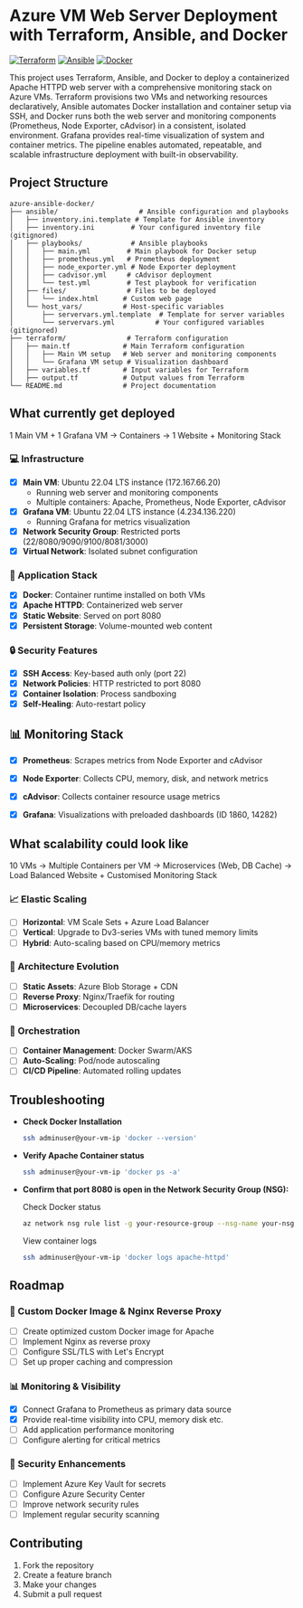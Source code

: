 # Azure VM Web Server Deployment with Terraform, Ansible, and Docker

[![Terraform](https://img.shields.io/badge/Terraform-%23623CE4.svg?logo=terraform&logoColor=white)](https://www.terraform.io)
[![Ansible](https://img.shields.io/badge/Ansible-%231A1918.svg?logo=ansible&logoColor=white)](https://www.ansible.com)
[![Docker](https://img.shields.io/badge/Docker-%232496ED.svg?logo=docker&logoColor=white)](https://www.docker.com)

This project uses Terraform, Ansible, and Docker to deploy a containerized Apache HTTPD web server with a comprehensive monitoring stack on Azure VMs. Terraform provisions two VMs and networking resources declaratively, Ansible automates Docker installation and container setup via SSH, and Docker runs both the web server and monitoring components (Prometheus, Node Exporter, cAdvisor) in a consistent, isolated environment. Grafana provides real-time visualization of system and container metrics. The pipeline enables automated, repeatable, and scalable infrastructure deployment with built-in observability.

## Project Structure

```
azure-ansible-docker/
├── ansible/                    # Ansible configuration and playbooks
│   ├── inventory.ini.template # Template for Ansible inventory
│   ├── inventory.ini         # Your configured inventory file (gitignored)
│   ├── playbooks/            # Ansible playbooks
│   │   ├── main.yml         # Main playbook for Docker setup
│   │   ├── prometheus.yml   # Prometheus deployment
│   │   ├── node_exporter.yml # Node Exporter deployment
│   │   ├── cadvisor.yml     # cAdvisor deployment
│   │   └── test.yml         # Test playbook for verification
│   ├── files/               # Files to be deployed
│   │   └── index.html      # Custom web page
│   └── host_vars/          # Host-specific variables
│       ├── servervars.yml.template  # Template for server variables
│       └── servervars.yml          # Your configured variables (gitignored)
├── terraform/               # Terraform configuration
│   ├── main.tf             # Main Terraform configuration
│   │   ├── Main VM setup   # Web server and monitoring components
│   │   └── Grafana VM setup # Visualization dashboard
│   ├── variables.tf        # Input variables for Terraform
│   ├── output.tf           # Output values from Terraform
└── README.md               # Project documentation
```

## What currently get deployed

1 Main VM + 1 Grafana VM → Containers → 1 Website + Monitoring Stack

### 💻 Infrastructure
- [x] **Main VM**: Ubuntu 22.04 LTS instance (172.167.66.20)
  - Running web server and monitoring components
  - Multiple containers: Apache, Prometheus, Node Exporter, cAdvisor
- [x] **Grafana VM**: Ubuntu 22.04 LTS instance (4.234.136.220)
  - Running Grafana for metrics visualization
- [x] **Network Security Group**: Restricted ports (22/8080/9090/9100/8081/3000)
- [x] **Virtual Network**: Isolated subnet configuration

### 🐳 Application Stack
- [x] **Docker**: Container runtime installed on both VMs
- [x] **Apache HTTPD**: Containerized web server
- [x] **Static Website**: Served on port 8080
- [x] **Persistent Storage**: Volume-mounted web content

### 🔒 Security Features
- [x] **SSH Access**: Key-based auth only (port 22)
- [x] **Network Policies**: HTTP restricted to port 8080
- [x] **Container Isolation**: Process sandboxing
- [x] **Self-Healing**: Auto-restart policy

## 📊 Monitoring Stack

- [x] **Prometheus**: Scrapes metrics from Node Exporter and cAdvisor
- [x] **Node Exporter**: Collects CPU, memory, disk, and network metrics
- [x] **cAdvisor**: Collects container resource usage metrics
- [x] **Grafana**: Visualizations with preloaded dashboards (ID 1860, 14282)


## What scalability could look like

10 VMs → Multiple Containers per VM → Microservices (Web, DB Cache) → Load Balanced Website + Customised Monitoring Stack

### 📈 Elastic Scaling
- [ ] **Horizontal**: VM Scale Sets + Azure Load Balancer  
- [ ] **Vertical**: Upgrade to Dv3-series VMs with tuned memory limits  
- [ ] **Hybrid**: Auto-scaling based on CPU/memory metrics  

### 🧩 Architecture Evolution
- [ ] **Static Assets**: Azure Blob Storage + CDN
- [ ] **Reverse Proxy**: Nginx/Traefik for routing
- [ ] **Microservices**: Decoupled DB/cache layers

### 🚀 Orchestration
- [ ] **Container Management**: Docker Swarm/AKS
- [ ] **Auto-Scaling**: Pod/node autoscaling
- [ ] **CI/CD Pipeline**: Automated rolling updates

## Troubleshooting

- **Check Docker Installation**
  ```bash
  ssh adminuser@your-vm-ip 'docker --version'
- **Verify Apache Container status**
   ```bash
   ssh adminuser@your-vm-ip 'docker ps -a'
- **Confirm that port 8080 is open in the Network Security Group (NSG):**

   Check Docker status
   ```bash
   az network nsg rule list -g your-resource-group --nsg-name your-nsg-name
   ```
   View container logs
   ```bash
   ssh adminuser@your-vm-ip 'docker logs apache-httpd'
   ```

## Roadmap

### 🐳 Custom Docker Image & Nginx Reverse Proxy
- [ ] Create optimized custom Docker image for Apache
- [ ] Implement Nginx as reverse proxy
- [ ] Configure SSL/TLS with Let's Encrypt
- [ ] Set up proper caching and compression

### 📊 Monitoring & Visibility
- [x] Connect Grafana to Prometheus as primary data source
- [x] Provide real-time visibility into CPU, memory disk etc.
- [ ] Add application performance monitoring
- [ ] Configure alerting for critical metrics

### 🔐 Security Enhancements
- [ ] Implement Azure Key Vault for secrets
- [ ] Configure Azure Security Center
- [ ] Improve network security rules
- [ ] Implement regular security scanning

## Contributing

1. Fork the repository
2. Create a feature branch
3. Make your changes
4. Submit a pull request
